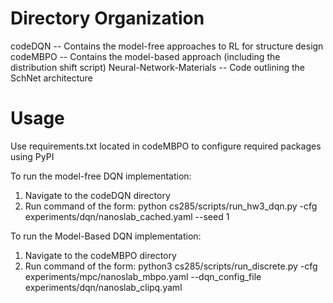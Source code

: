 # Directory Organization
codeDQN -- Contains the model-free approaches to RL for structure design
codeMBPO -- Contains the model-based approach (including the distribution shift script) 
Neural-Network-Materials -- Code outlining the SchNet architecture

# Usage
Use requirements.txt located in codeMBPO to configure required packages using PyPI

To run the model-free DQN implementation:
1. Navigate to the codeDQN directory
2. Run command of the form: python cs285/scripts/run_hw3_dqn.py -cfg experiments/dqn/nanoslab_cached.yaml --seed 1


To run the Model-Based DQN implementation:
1. Navigate to the codeMBPO directory
2. Run command of the form: python3 cs285/scripts/run_discrete.py -cfg experiments/mpc/nanoslab_mbpo.yaml --dqn_config_file experiments/dqn/nanoslab_clipq.yaml
